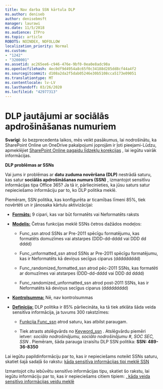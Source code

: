 ```yaml
---
title: Nav darba SSN kārtula DLP
ms.author: deniseb
author: denisebmsft
manager: laurawi
ms.date: 11/5/2018
ms.audience: ITPro
ms.topic: article
ROBOTS: NOINDEX, NOFOLLOW
localization_priority: Normal
ms.custom:
- "1242"
- "3200001"
ms.assetid: ac265ee6-c946-476e-9bf0-0ea0e8adc98a
ms.openlocfilehash: 4ec0df9d4954a8c65f0c34188d285dd8cf44a4f2
ms.sourcegitcommit: d108a2da2f5dab05246e30b5108cca5173e09051
ms.translationtype: MT
ms.contentlocale: lv-LV
ms.lasthandoff: 03/26/2020
ms.locfileid: "42977313"
---
```

# <a name="dlp-issues-with-social-security-numbers"></a>DLP jautājumi ar sociālās apdrošināšanas numuriem

**Svarīgi**: šo bezprecedenta laikos, mēs veikt pasākumus, lai nodrošinātu, ka SharePoint Online un OneDrive pakalpojumi joprojām ir ļoti pieejami-Lūdzu, apmeklējiet [SharePoint Online pagaidu līdzekļu korekcijas](https://aka.ms/ODSPAdjustments) , lai iegūtu vairāk informācijas.

**DLP problēmas ar SSNs**

Vai jums ir problēmas ar **datu zuduma novēršana (DLP)** nestrādā saturu, kas satur **sociālās apdrošināšanas numurs (SSN)** , izmantojot sensitīvu informācijas tipa Office 365? Ja tā ir, pārliecinieties, ka jūsu saturs satur nepieciešamo informāciju par to, ko DLP politika meklē. 
  
Piemēram, SSN politika, kas konfigurēta ar ticamības līmeni 85%, tiek novērtēti un ir jānosaka kārtulu aktivizācijai:
  
- **[Formāts:](https://docs.microsoft.com/office365/securitycompliance/what-the-sensitive-information-types-look-for#format-80)** 9 cipari, kas var būt formatēts vai Neformatēts raksts

- **[Modelis:](https://msconnect.microsoft.com/https:/docs.microsoft.com/office365/securitycompliance/what-the-sensitive-information-types-look-for#pattern-80)** Četras funkcijas meklē SSNs četros dažādos modeļos:

  - Func_ssn atrod SSNs ar Pre-2011 spēcīgu formatējumu, kas formatēts domuzīmes vai atstarpes (DDD-dd-dddd vai DDD dd dddd)

  - Func_unformatted_ssn atrod SSNs ar Pre-2011 spēcīgu formatējumu, kas ir Neformatēts kā deviņus secīgus ciparus (ddddddddd)

  - Func_randomized_formatted_ssn atrod pēc-2011 SSNs, kas formatēti ar domuzīmes vai atstarpes (DDD-dd-dddd vai DDD dd dddd)

  - Func_randomized_unformatted_ssn atrod post-2011 SSNs, kas ir Neformatēts kā deviņus secīgus ciparus (ddddddddd)

- **[Kontrolsumma:](https://docs.microsoft.com/office365/securitycompliance/what-the-sensitive-information-types-look-for#checksum-79)** Nē, nav kontrolsummas

- **[Definīcija:](https://docs.microsoft.com/office365/securitycompliance/what-the-sensitive-information-types-look-for#definition-80)** DLP politika ir 85% pārliecināta, ka tā tiek atklāta šāda veida sensitīva informācija, ja tuvums 300 rakstzīmes:

  - [Funkcija Func_ssn](https://docs.microsoft.com/office365/securitycompliance/what-the-sensitive-information-types-look-for#pattern-80) atrod saturu, kas atbilst paraugam.

  - Tiek atrasts atslēgvārds no [Keyword_ssn](https://docs.microsoft.com/office365/securitycompliance/what-the-sensitive-information-types-look-for#keyword_ssn) . Atslēgvārdu piemēri ietver: *sociālo nodrošinājumu, sociālo nodrošinājumu #, SOC SEC, SSN* . Piemēram, šāda parauga izraisītu DLP SSN politika: **SSN: 489-36-8350**
  
Lai iegūtu papildinformāciju par to, kas ir nepieciešams noteikt SSNs saturu, skatiet šajā sadaļā šo rakstu: [kāda sensitīva informācijas tipi meklē SSN](https://docs.microsoft.com/office365/securitycompliance/what-the-sensitive-information-types-look-for#us-social-security-number-ssn)
  
Izmantojot citu iebūvētu sensitīvo informācijas tipu, skatiet šo rakstu, lai iegūtu informāciju par to, kas ir nepieciešams citiem tipiem: [, kāda veida sensitīvo informācijas veidu meklē](https://docs.microsoft.com/office365/securitycompliance/what-the-sensitive-information-types-look-for)
  